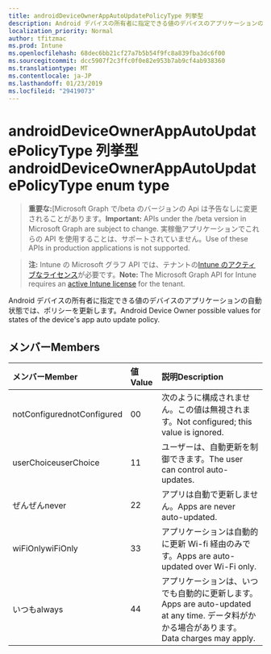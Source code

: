 ```yaml
---
title: androidDeviceOwnerAppAutoUpdatePolicyType 列挙型
description: Android デバイスの所有者に指定できる値のデバイスのアプリケーションの自動状態では、ポリシーを更新します。
localization_priority: Normal
author: tfitzmac
ms.prod: Intune
ms.openlocfilehash: 68dec6bb21cf27a7b5b54f9fc8a839fba3dc6f00
ms.sourcegitcommit: dcc5907f2c3ffc0f0e82e953b7ab9cf4ab938360
ms.translationtype: MT
ms.contentlocale: ja-JP
ms.lasthandoff: 01/23/2019
ms.locfileid: "29419073"
---
```

# <a name="androiddeviceownerappautoupdatepolicytype-enum-type"></a><span data-ttu-id="81ec5-103">androidDeviceOwnerAppAutoUpdatePolicyType 列挙型</span><span class="sxs-lookup"><span data-stu-id="81ec5-103">androidDeviceOwnerAppAutoUpdatePolicyType enum type</span></span>

> <span data-ttu-id="81ec5-104">**重要な:**[Microsoft Graph で/beta のバージョンの Api は予告なしに変更されることがあります。</span><span class="sxs-lookup"><span data-stu-id="81ec5-104">**Important:** APIs under the /beta version in Microsoft Graph are subject to change.</span></span> <span data-ttu-id="81ec5-105">実稼働アプリケーションでこれらの API を使用することは、サポートされていません。</span><span class="sxs-lookup"><span data-stu-id="81ec5-105">Use of these APIs in production applications is not supported.</span></span>

> <span data-ttu-id="81ec5-106">**注:** Intune の Microsoft グラフ API では、テナントの[Intune のアクティブなライセンス](https://go.microsoft.com/fwlink/?linkid=839381)が必要です。</span><span class="sxs-lookup"><span data-stu-id="81ec5-106">**Note:** The Microsoft Graph API for Intune requires an [active Intune license](https://go.microsoft.com/fwlink/?linkid=839381) for the tenant.</span></span>

<span data-ttu-id="81ec5-107">Android デバイスの所有者に指定できる値のデバイスのアプリケーションの自動状態では、ポリシーを更新します。</span><span class="sxs-lookup"><span data-stu-id="81ec5-107">Android Device Owner possible values for states of the device's app auto update policy.</span></span>

## <a name="members"></a><span data-ttu-id="81ec5-108">メンバー</span><span class="sxs-lookup"><span data-stu-id="81ec5-108">Members</span></span>
|<span data-ttu-id="81ec5-109">メンバー</span><span class="sxs-lookup"><span data-stu-id="81ec5-109">Member</span></span>|<span data-ttu-id="81ec5-110">値</span><span class="sxs-lookup"><span data-stu-id="81ec5-110">Value</span></span>|<span data-ttu-id="81ec5-111">説明</span><span class="sxs-lookup"><span data-stu-id="81ec5-111">Description</span></span>|
|:---|:---|:---|
|<span data-ttu-id="81ec5-112">notConfigured</span><span class="sxs-lookup"><span data-stu-id="81ec5-112">notConfigured</span></span>|<span data-ttu-id="81ec5-113">0</span><span class="sxs-lookup"><span data-stu-id="81ec5-113">0</span></span>|<span data-ttu-id="81ec5-114">次のように構成されません。この値は無視されます。</span><span class="sxs-lookup"><span data-stu-id="81ec5-114">Not configured; this value is ignored.</span></span>|
|<span data-ttu-id="81ec5-115">userChoice</span><span class="sxs-lookup"><span data-stu-id="81ec5-115">userChoice</span></span>|<span data-ttu-id="81ec5-116">1</span><span class="sxs-lookup"><span data-stu-id="81ec5-116">1</span></span>|<span data-ttu-id="81ec5-117">ユーザーは、自動更新を制御できます。</span><span class="sxs-lookup"><span data-stu-id="81ec5-117">The user can control auto-updates.</span></span>|
|<span data-ttu-id="81ec5-118">ぜんぜん</span><span class="sxs-lookup"><span data-stu-id="81ec5-118">never</span></span>|<span data-ttu-id="81ec5-119">2</span><span class="sxs-lookup"><span data-stu-id="81ec5-119">2</span></span>|<span data-ttu-id="81ec5-120">アプリは自動で更新しません。</span><span class="sxs-lookup"><span data-stu-id="81ec5-120">Apps are never auto-updated.</span></span>|
|<span data-ttu-id="81ec5-121">wiFiOnly</span><span class="sxs-lookup"><span data-stu-id="81ec5-121">wiFiOnly</span></span>|<span data-ttu-id="81ec5-122">3</span><span class="sxs-lookup"><span data-stu-id="81ec5-122">3</span></span>|<span data-ttu-id="81ec5-123">アプリケーションは自動的に更新 Wi-fi 経由のみです。</span><span class="sxs-lookup"><span data-stu-id="81ec5-123">Apps are auto-updated over Wi-Fi only.</span></span>|
|<span data-ttu-id="81ec5-124">いつも</span><span class="sxs-lookup"><span data-stu-id="81ec5-124">always</span></span>|<span data-ttu-id="81ec5-125">4</span><span class="sxs-lookup"><span data-stu-id="81ec5-125">4</span></span>|<span data-ttu-id="81ec5-126">アプリケーションは、いつでも自動的に更新します。</span><span class="sxs-lookup"><span data-stu-id="81ec5-126">Apps are auto-updated at any time.</span></span> <span data-ttu-id="81ec5-127">データ料がかかる場合があります。</span><span class="sxs-lookup"><span data-stu-id="81ec5-127">Data charges may apply.</span></span>|




